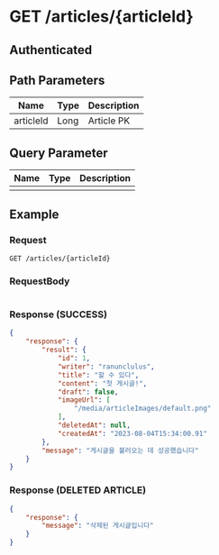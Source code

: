 # GET /articles/{articleId}
## Authenticated

## Path Parameters

| Name      | Type | Description |
|-----------|------|-------------|
| articleId | Long | Article PK  |

## Query Parameter

| Name | Type | Description |
| --- | --- | --- |
|  |  |  |

## Example

### Request

```
GET /articles/{articleId}
```

### RequestBody

```json

```

### Response (SUCCESS)
```json
{
    "response": {
        "result": {
            "id": 1,
            "writer": "ranunclulus",
            "title": "할 수 있다",
            "content": "첫 게시글!",
            "draft": false,
            "imageUrl": [
                "/media/articleImages/default.png"
            ],
            "deletedAt": null,
            "createdAt": "2023-08-04T15:34:00.91"
        },
        "message": "게시글을 불러오는 데 성공했습니다"
    }
}
```
### Response (DELETED ARTICLE)

```json
{
    "response": {
        "message": "삭제된 게시글입니다"
    }
}
```